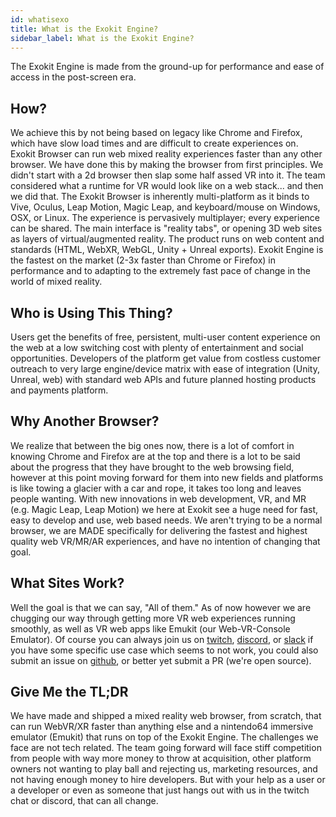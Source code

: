 ```yaml
---
id: whatisexo
title: What is the Exokit Engine?
sidebar_label: What is the Exokit Engine?
---
```


 The Exokit Engine is made from the ground-up for performance and ease of access in the post-screen era. 
  
  ## How?
  
  We achieve this by not being based on legacy like Chrome and Firefox, which have slow load times and are difficult to create experiences on. Exokit Browser can run web mixed reality experiences faster than any other browser. We have done this by making the browser from first principles. We didn't start with a 2d browser then slap some half assed VR into it. The team considered what a runtime for VR would look like on a web stack... and then we did that. The Exokit Browser is inherently multi-platform as it binds to Vive, Oculus, Leap Motion, Magic Leap, and keyboard/mouse on Windows, OSX, or Linux. The experience is pervasively multiplayer; every experience can be shared. The main interface is "reality tabs", or opening 3D web sites as layers of virtual/augmented reality. The product runs on web content and standards (HTML, WebXR, WebGL, Unity + Unreal exports). Exokit Engine is the fastest on the market (2-3x faster than Chrome or Firefox) in performance and to adapting to the extremely fast pace of change in the world of mixed reality.  
  
  ## Who is Using This Thing?
  
  Users get the benefits of free, persistent, multi-user content experience on the web at a low switching cost with plenty of entertainment and social opportunities. Developers of the platform get value from costless customer outreach to very large engine/device matrix with ease of integration (Unity, Unreal, web) with standard web APIs and future planned hosting products and payments platform. 

  ## Why Another Browser?
  
  We realize that between the big ones now, there is a lot of comfort in knowing Chrome and Firefox are at the top and there is a lot to be said about the progress that they have brought to the web browsing field, however at this point moving forward for them into new fields and platforms is like towing a glacier with a car and rope, it takes too long and leaves people wanting. With new innovations in web development, VR, and MR (e.g. Magic Leap, Leap Motion) we here at Exokit see a huge need for fast, easy to develop and use, web based needs. We aren't trying to be a normal browser, we are MADE specifically for delivering the fastest and highest quality web VR/MR/AR experiences, and have no intention of changing that goal.
  
  ## What Sites Work?
  
  Well the goal is that we can say, "All of them." As of now however we are chugging our way through getting more VR web experiences running smoothly, as well as VR web apps like Emukit (our Web-VR-Console Emulator). Of course you can always join us on [twitch](https://www.twitch.tv/avaer), [discord](https://discord.gg/cf5tfTV), or [slack](https://exoslack.now.sh/) if you have some specific use case which seems to not work, you could also submit an issue on [github](https://github.com/webmixedreality/exokit),  or better yet submit a PR (we're open source).
  
  ## Give Me the TL;DR
  
We have made and shipped a mixed reality web browser, from scratch, that can run WebVR/XR faster than anything else and a nintendo64 immersive emulator (Emukit) that runs on top of the Exokit Engine. The challenges we face are not tech related. The team going forward will face stiff competition from people with way more money to throw at acquisition, other platform owners not wanting to play ball and rejecting us, marketing resources, and not having enough money to hire developers. But with your help as a user or a developer or even as someone that just hangs out with us in the twitch chat or discord, that can all change.

